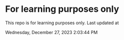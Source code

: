 # For learning purposes only
This repo is for learning purposes only.
Last updated at

Wednesday, December 27, 2023 2:03:44 PM

